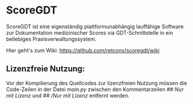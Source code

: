 # ScoreGDT
ScoreGDT ist eine eigenständig plattformunabhängig lauffähige Software zur Dokumentation medizinischer Scores via GDT-Schnittstelle in ein beliebiges Praxisverwaltungssystem.

Hier geht's zum Wiki: https://github.com/retconx/scoregdt/wiki

## Lizenzfreie Nutzung:
Vor der Kompilierung des Quellcodes zur lizenzfreien Nutzung müssen die Code-Zeilen in der Datei _main.py_ zwischen den Kommentarzeilen _## Nur mit Lizenz_ und _## /Nur mit Lizenz_ entfernt werden.
